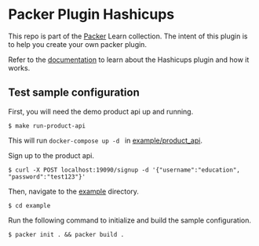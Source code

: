 # Packer Plugin Hashicups

This repo is part of the [Packer](https://learn.hashicorp.com/packer) Learn collection. The intent of this plugin is to help you create your own packer plugin. 

Refer to the [documentation](docs) to learn about the Hashicups plugin and how it works.


## Test sample configuration

First, you will need the demo product api up and running. 

```shell
$ make run-product-api
```

This will run `docker-compose up -d ` in [example/product_api](example/product_api).

Sign up to the product api.

```shell
$ curl -X POST localhost:19090/signup -d '{"username":"education", "password":"test123"}'
```

Then, navigate to the [example](exmaple) directory.

```shell
$ cd example
```

Run the following command to initialize and build the sample configuration.

```shell
$ packer init . && packer build .
```

